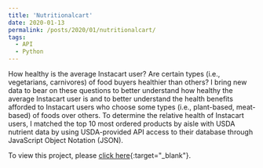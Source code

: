 ```yaml
---
title: 'Nutritionalcart'
date: 2020-01-13
permalink: /posts/2020/01/nutritionalcart/
tags:
  - API
  - Python
---
```


How healthy is the average Instacart user? Are certain types (i.e., vegetarians, carnivores) of food buyers healthier than others? I bring new data to bear on these questions to better understand how healthy the average Instacart user is and to better understand the health benefits afforded to Instacart users who choose some types (i.e., plant-based, meat-based) of foods over others. To determine the relative health of Instacart users, I matched the top 10 most ordered products by aisle with USDA nutrient data by using USDA-provided API access to their database through JavaScript Object Notation (JSON).

To view this project, please [click here](/projects/nutritionalcart/nutritionalcart.html){:target="_blank"}.
